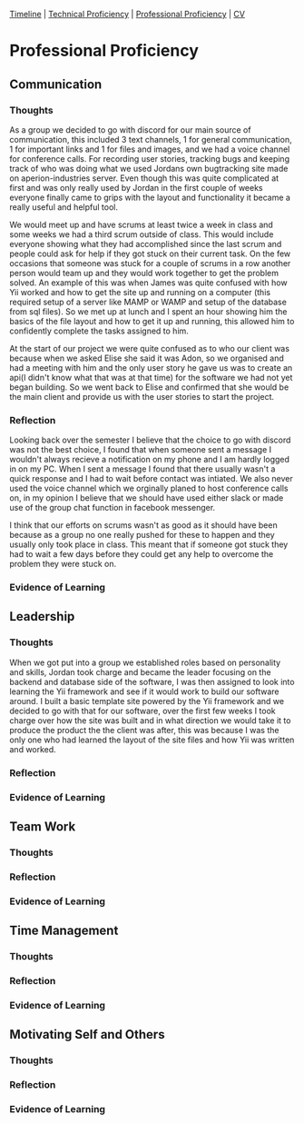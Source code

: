 [Timeline](index.md) | [Technical Proficiency](technical.md) | [Professional Proficiency](professional.md) | [CV](cv.md)

# Professional Proficiency

## Communication
### Thoughts
As a group we decided to go with discord for our main source of communication, this included 3 text channels, 1 for general communication, 1 for important links and 1 for files and images, and we had a voice channel for conference calls.  For recording user stories, tracking bugs and keeping track of who was doing what we used Jordans own bugtracking site made on aperion-industries server.  Even though this was quite complicated at first and was only really used by Jordan in the first couple of weeks everyone finally came to grips with the layout and functionality it became a really useful and helpful tool.

We would meet up and have scrums at least twice a week in class and some weeks we had a third scrum outside of class.  This would include everyone showing what they had accomplished since the last scrum and people could ask for help if they got stuck on their current task.  On the few occasions that someone was stuck for a couple of scrums in a row another person would team up and they would work together to get the problem solved.  An example of this was when James was quite confused with how Yii worked and how to get the site up and running on a computer (this required setup of a server like MAMP or WAMP and setup of the database from sql files). So we met up at lunch and I spent an hour showing him the basics of the file layout and how to get it up and running, this allowed him to confidently complete the tasks assigned to him.

At the start of our project we were quite confused as to who our client was because when we asked Elise she said it was Adon, so we organised and had a meeting with him and the only user story he gave us was to create an api(I didn't know what that was at that time) for the software we had not yet began building.  So we went back to Elise and confirmed that she would be the main client and provide us with the user stories to start the project.
### Reflection
Looking back over the semester I believe that the choice to go with discord was not the best choice, I found that when someone sent a message I wouldn't always recieve a notification on my phone and I am hardly logged in on my PC.  When I sent a message I found that there usually wasn't a quick response and I had to wait before contact was intiated.  We also never used the voice channel which we orginally planed to host conference calls on, in my opinion I believe that we should have used either slack or made use of the group chat function in facebook messenger.

I think that our efforts on scrums wasn't as good as it should have been because as a group no one really pushed for these to happen and they usually only took place in class.  This meant that if someone got stuck they had to wait a few days before they could get any help to overcome the problem they were stuck on.


### Evidence of Learning

## Leadership
### Thoughts
When we got put into a group we established roles based on personality and skills, Jordan took charge and became the leader focusing on the backend and database side of the software, I was then assigned to look into learning the Yii framework and see if it would work to build our software around.  I built a basic template site powered by the Yii framework and we decided to go with that for our software, over the first few weeks I took charge over how the site was built and in what direction we would take it to produce the product the the client was after, this was because I was the only one who had learned the layout of the site files and how Yii was written and worked.
### Reflection
### Evidence of Learning

## Team Work
### Thoughts
### Reflection
### Evidence of Learning

## Time Management
### Thoughts
### Reflection
### Evidence of Learning

## Motivating Self and Others
### Thoughts
### Reflection
### Evidence of Learning

